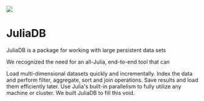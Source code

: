 ![](https://user-images.githubusercontent.com/25916/36773410-843e61b0-1c7f-11e8-818b-3edb08da8f41.png)

# JuliaDB

JuliaDB is a package for working with large persistent data sets

We recognized the need for an all-Julia, end-to-end tool that can

Load multi-dimensional datasets quickly and incrementally.
Index the data and perform filter, aggregate, sort and join operations.
Save results and load them efficiently later.
Use Julia's built-in parallelism to fully utilize any machine or cluster.
We built JuliaDB to fill this void.
